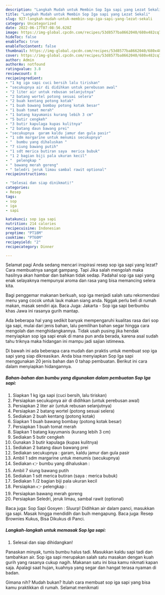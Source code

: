 ```yaml
---
description: "Langkah Mudah untuk Membin Sop Iga sapi yang Lezat Sekali"
title: "Langkah Mudah untuk Membin Sop Iga sapi yang Lezat Sekali"
slug: 927-langkah-mudah-untuk-membin-sop-iga-sapi-yang-lezat-sekali
category: Uncategorized
date: 2022-06-17T07:08:56.628Z
image: https://img-global.cpcdn.com/recipes/53d8577ba8662040/680x482cq70/sop-iga-sapi-foto-resep-utama.jpg
hideToc: false
enableToc: true
enableTocContent: false
thumbnail: https://img-global.cpcdn.com/recipes/53d8577ba8662040/680x482cq70/sop-iga-sapi-foto-resep-utama.jpg
cover: https://img-global.cpcdn.com/recipes/53d8577ba8662040/680x482cq70/sop-iga-sapi-foto-resep-utama.jpg
author: Admin
authorAv: notfound
ratingvalue: 3.8
reviewcount: 8
recipeingredient:
- "1 kg iga sapi cuci bersih lalu tiriskan"
- "secukupnya air di didihkan untuk perebusan awal"
- "2 liter air untuk rebusan selanjutnya"
- "2 batang wortel potong sesuai selera"
- "2 buah kentang potong kotak"
- "1 buah bawang bombay potong kotak besar"
- "1 buah tomat merah"
- "1 batang kayumanis kurang lebih 3 cm"
- "5 butir cengkeh"
- "3 butir kapulaga kupas kulitnya"
- "2 batang daun bawang prei"
- "secukupnya  garam kaldu jamur dan gula pasir"
- "1 sdm margarine untuk menumis secukupnya"
- "  bumbu yang dihaluskan "
- "7 siung bawang putih"
- "1 sdt merica butiran saya  merica bubuk"
- "1 2 bagian biji pala ukuran kecil"
- "  pelengkap "
- " bawang merah goreng"
- " Seledri jeruk limau sambal rawit optional"
recipeinstructions:

- "Selesai dan siap dinikmati!"
categories:
- Resep
tags:
- sop
- iga
- sapi

katakunci: sop iga sapi 
nutrition: 214 calories
recipecuisine: Indonesian
preptime: "PT18M"
cooktime: "PT60M"
recipeyield: "2"
recipecategory: Dinner

---
```



Selamat pagi Anda sedang mencari inspirasi resep sop iga sapi yang lezat? Cara membuatnya sangat gampang. Tapi Jika salah mengolah maka hasilnya akan hambar dan bahkan tidak sedap. Padahal sop iga sapi yang enak selayaknya mempunyai aroma dan rasa yang bisa memancing selera kita.


Bagi penggemar makanan berkuah, sop iga menjadi salah satu rekomendasi menu yang cocok untuk lauk makan siang anda. Nggak perlu beli di rumah makan, masak sendiri aja. Baca Juga: Jakarta - Sop iga sapi berbumbu khas Jawa ini rasanya gurih mantap.

Ada beberapa hal yang sedikit banyak mempengaruhi kualitas rasa dari sop iga sapi, mulai dari jenis bahan, lalu pemilihan bahan segar hingga cara mengolah dan menghidangkannya. Tidak usah pusing jika hendak menyiapkan sop iga sapi enak di mana pun anda berada, karena asal sudah tahu triknya maka hidangan ini mampu jadi sajian istimewa.


Di bawah ini ada beberapa cara mudah dan praktis untuk membuat sop iga sapi yang siap dikreasikan. Anda bisa menyiapkan Sop Iga sapi menggunakan 20 jenis bahan dan 0 tahap pembuatan. Berikut ini cara dalam menyiapkan hidangannya.

<!--inarticleads1-->

##### Bahan-bahan dan bumbu yang digunakan dalam pembuatan Sop Iga sapi:

1. Siapkan 1 kg iga sapi (cuci bersih, lalu tiriskan)
1. Persiapkan secukupnya air di didihkan (untuk perebusan awal)
1. Persiapkan 2 liter air (untuk rebusan selanjutnya)
1. Persiapkan 2 batang wortel (potong sesuai selera)
1. Sediakan 2 buah kentang (potong kotak)
1. Siapkan 1 buah bawang bombay (potong kotak besar)
1. Persiapkan 1 buah tomat merah
1. Siapkan 1 batang kayumanis (kurang lebih 3 cm)
1. Sediakan 5 butir cengkeh
1. Gunakan 3 butir kapulaga (kupas kulitnya)
1. Sediakan 2 batang daun bawang prei
1. Sediakan secukupnya : garam, kaldu jamur dan gula pasir
1. Ambil 1 sdm margarine untuk menumis (secukupnya)
1. Sediakan  👉 bumbu yang dihaluskan :
1. Ambil 7 siung bawang putih
1. Sediakan 1 sdt merica butiran (saya : merica bubuk)
1. Sediakan 1 /2 bagian biji pala ukuran kecil
1. Persiapkan  👉 pelengkap :
1. Persiapkan  bawang merah goreng
1. Persiapkan  Seledri, jeruk limau, sambal rawit (optional)


Baca juga: Sop Sapi Gosyen : Sluurp! Didihkan air dalam panci, masukkan iga sapi. Masak hingga mendidih dan buih mengapung. Baca juga: Resep Brownies Kukus, Bisa Dikukus di Panci. 

<!--inarticleads2-->

##### Langkah-langkah untuk memasak Sop Iga sapi:


1. Selesai dan siap dihidangkan!

Panaskan minyak, tumis bumbu halus tadi. Masukkan kaldu sapi tadi dan tambahkan air. Sop iga sapi merupakan salah satu masakan dengan kuah gurih yang rasanya cukup nagih. Makanan satu ini bisa kamu nikmati kapan saja. Apalagi saat hujan, kuahnya yang segar dan hangat terasa nyaman di badan. 

Gimana nih? Mudah bukan? Itulah cara membuat sop iga sapi yang bisa kamu praktikkan di rumah. Selamat menikmati
